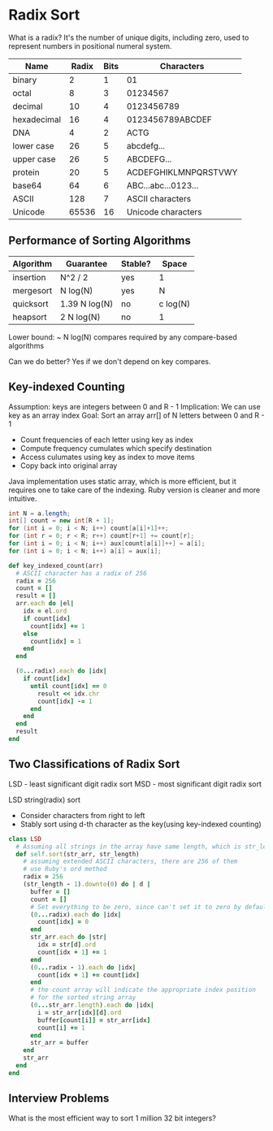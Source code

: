 # Radix Sort
What is a radix? It's the number of unique digits, including zero, used to
represent numbers in positional numeral system.

| Name        | Radix | Bits | Characters          |
| ----------- | ----- | ---- | ------------------- |
| binary      | 2     | 1    | 01                  |
| octal       | 8     | 3    | 01234567            |  
| decimal     | 10    | 4    | 0123456789          |
| hexadecimal | 16    | 4    | 0123456789ABCDEF    |
| DNA         | 4     | 2    | ACTG                |
| lower case  | 26    | 5    | abcdefg...          |
| upper case  | 26    | 5    | ABCDEFG...          |
| protein     | 20    | 5    | ACDEFGHIKLMNPQRSTVWY|
| base64      | 64    | 6    | ABC...abc...0123... |
| ASCII       | 128   | 7    | ASCII characters    |
| Unicode     | 65536 | 16   | Unicode characters  |

## Performance of Sorting Algorithms
| Algorithm | Guarantee     | Stable? | Space    |
| --------- | ------------- | ------- | -------- |
| insertion | N^2 / 2       | yes     | 1        |
| mergesort | N log(N)      | yes     | N        |
| quicksort | 1.39 N log(N) | no      | c log(N) |
| heapsort  | 2 N log(N)    | no      | 1        |

Lower bound: ~ N log(N) compares required by any compare-based algorithms

Can we do better? Yes if we don't depend on key compares.

## Key-indexed Counting
Assumption: keys are integers between 0 and R - 1
Implication: We can use key as an array index
Goal: Sort an array arr[] of N letters between 0 and R - 1
* Count frequencies of each letter using key as index
* Compute frequency cumulates which specify destination
* Access culumates using key as index to move items
* Copy back into original array

Java implementation uses static array, which is more efficient, but it requires
one to take care of the indexing. Ruby version is cleaner and more intuitive.
``` java
int N = a.length;
int[] count = new int[R + 1];
for (int i = 0; i < N; i++) count[a[i]+1]++;
for (int r = 0; r < R; r++) count[r+1] += count[r];
for (int i = 0; i < N; i++) aux[count[a[i]]++] = a[i];
for (int i = 0; i < N; i++) a[i] = aux[i];
```

``` ruby
def key_indexed_count(arr)
  # ASCII character has a radix of 256
  radix = 256
  count = []
  result = []
  arr.each do |el|
    idx = el.ord
    if count[idx]
      count[idx] += 1
    else
      count[idx] = 1
    end
  end

  (0...radix).each do |idx|
    if count[idx]
      until count[idx] == 0
        result << idx.chr
        count[idx] -= 1
      end
    end
  end
  result
end
```

## Two Classifications of Radix Sort
LSD - least significant digit radix sort
MSD - most significant digit radix sort

LSD string(radix) sort
* Consider characters from right to left
* Stably sort using d-th character as the key(using key-indexed counting)

``` ruby
class LSD
  # Assuming all strings in the array have same length, which is str_length
  def self.sort(str_arr, str_length)
    # assuming extended ASCII characters, there are 256 of them
    # use Ruby's ord method
    radix = 256
    (str_length - 1).downto(0) do | d |
      buffer = []
      count = []
      # Set everything to be zero, since can't set it to zero by default
      (0...radix).each do |idx|
        count[idx] = 0
      end
      str_arr.each do |str|
        idx = str[d].ord
        count[idx + 1] += 1
      end
      (0...radix - 1).each do |idx|
        count[idx + 1] += count[idx]
      end
      # the count array will indicate the appropriate index position
      # for the sorted string array
      (0...str_arr.length).each do |idx|
        i = str_arr[idx][d].ord
        buffer[count[i]] = str_arr[idx]
        count[i] += 1
      end
      str_arr = buffer
    end
    str_arr
  end
end
```

## Interview Problems
What is the most efficient way to sort 1 million 32 bit integers?
